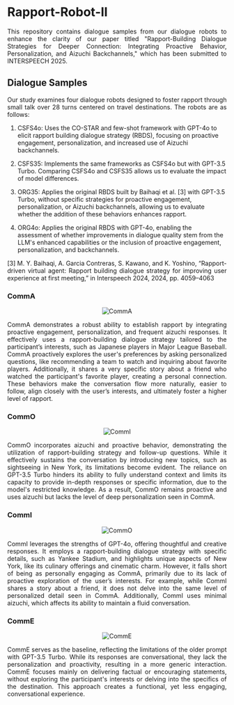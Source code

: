 # Rapport-Robot-II
<p align="justify">
This repository contains dialogue samples from our dialogue robots to enhance the clarity of our paper titled "Rapport-Building Dialogue Strategies for Deeper Connection: Integrating Proactive Behavior, Personalization, and Aizuchi Backchannels," which has been submitted to INTERSPEECH 2025.
</p>

## Dialogue Samples
<p align="justify">
Our study examines four dialogue robots designed to foster rapport through small talk over 28 turns centered on travel destinations. The robots are as follows:  

1. CSFS4o: Uses the CO-STAR and few-shot framework with GPT-4o to elicit rapport building dialogue strategy (RBDS), focusing on proactive engagement, personalization, and increased use of Aizuchi backchannels. 

2. CSFS35: Implements the same frameworks as CSFS4o but with GPT-3.5 Turbo. Comparing CSFS4o and CSFS35 allows us to evaluate the impact of model differences.

3. ORG35: Applies the original RBDS built by Baihaqi et al. [3] with GPT-3.5 Turbo, without specific strategies for proactive engagement, personalization, or Aizuchi backchannels, allowing us to evaluate whether the addition of these behaviors enhances rapport.

4. ORG4o: Applies the original RBDS with GPT-4o, enabling the assessment of whether improvements in dialogue quality stem from the LLM's enhanced capabilities or the inclusion of proactive engagement, personalization, and backchannels.
</p>

<p align="justify">
[3] M. Y. Baihaqi, A. Garcia Contreras, S. Kawano, and K. Yoshino, “Rapport-driven virtual agent: Rapport building dialogue strategy for improving user experience at first meeting,” in Interspeech 2024, 2024, pp. 4059–4063
</p>

### CommA 
<p align="center">
  <img src="https://github.com/user-attachments/assets/0ff6a9c3-33e2-4944-a88a-b854cf789b61" alt="CommA">
</p>
<p align="justify">
CommA demonstrates a robust ability to establish rapport by integrating proactive engagement, personalization, and frequent aizuchi responses. It effectively uses a rapport-building dialogue strategy tailored to the participant’s interests, such as Japanese players in Major League Baseball. CommA proactively explores the user's preferences by asking personalized questions, like recommending a team to watch and inquiring about favorite players. Additionally, it shares a very specific story about a friend who watched the participant's favorite player, creating a personal connection. These behaviors make the conversation flow more naturally, easier to follow, align closely with the user’s interests, and ultimately foster a higher level of rapport.
</p>

### CommO
<p align="center">
  <img src="https://github.com/user-attachments/assets/9907ac48-cafc-4c1a-a6d9-60b6b2854820" alt="CommI">
</p>
<p align="justify">
CommO incorporates aizuchi and proactive behavior, demonstrating the utilization of rapport-building strategy and follow-up questions. While it effectively sustains the conversation by introducing new topics, such as sightseeing in New York, its limitations become evident. The reliance on GPT-3.5 Turbo hinders its ability to fully understand context and limits its capacity to provide in-depth responses or specific information, due to the model's restricted knowledge. As a result, CommO remains proactive and uses aizuchi but lacks the level of deep personalization seen in CommA.
</p>

### CommI
<p align="center">
  <img src="https://github.com/user-attachments/assets/0a69e032-7efc-4646-9bb6-fce61847a424" alt="CommO">
</p>
<p align="justify">
CommI leverages the strengths of GPT-4o, offering thoughtful and creative responses. It employs a rapport-building dialogue strategy with specific details, such as Yankee Stadium, and highlights unique aspects of New York, like its culinary offerings and cinematic charm. However, it falls short of being as personally engaging as CommA, primarily due to its lack of proactive exploration of the user’s interests. For example, while CommI shares a story about a friend, it does not delve into the same level of personalized detail seen in CommA. Additionally, CommI uses minimal aizuchi, which affects its ability to maintain a fluid conversation.
</p>

### CommE
<p align="center">
  <img src="https://github.com/user-attachments/assets/67c43f6c-2ae0-49ce-b272-9ad6a07a6edd" alt="CommE">
</p>
<p align="justify">
CommE serves as the baseline, reflecting the limitations of the older prompt with GPT-3.5 Turbo. While its responses are conversational, they lack the personalization and proactivity, resulting in a more generic interaction. CommE focuses mainly on delivering factual or encouraging statements, without exploring the participant's interests or delving into the specifics of the destination. This approach creates a functional, yet less engaging, conversational experience.
</p>

